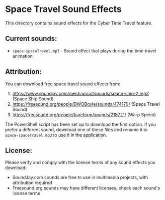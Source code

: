 # Space Travel Sound Effects

This directory contains sound effects for the Cyber Time Travel feature.

## Current sounds:

- `space-spaceTravel.mp3` - Sound effect that plays during the time travel animation.

## Attribution:

You can download free space travel sound effects from:

1. https://www.soundjay.com/mechanical/sounds/space-ship-2.mp3 (Space Ship Sound)
2. https://freesound.org/people/DWOBoyle/sounds/474179/ (Space Travel Sound)
3. https://freesound.org/people/bareform/sounds/218721/ (Warp Speed)

The PowerShell script has been set up to download the first option. If you prefer a different sound, download one of these files and rename it to `space-spaceTravel.mp3` to use it in the application.

## License:

Please verify and comply with the license terms of any sound effects you download:

- SoundJay.com sounds are free to use in multimedia projects, with attribution required
- Freesound.org sounds may have different licenses, check each sound's license terms 